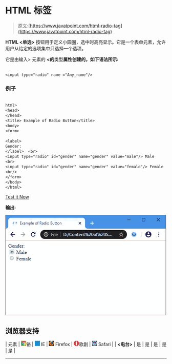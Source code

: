 # HTML <radio>标签</radio>

> 原文:[https://www.javatpoint.com/html-radio-tag](https://www.javatpoint.com/html-radio-tag)

**HTML <单选>** 按钮用于定义小圆圈，选中时高亮显示。它是一个表单元素，允许用户从给定的选项集中只选择一个选项。

它是由输入> 元素的 **<的**类型**属性创建的，如下语法所示:**

```

<input type="radio" name ="Any_name"/>

```

### 例子

```

html>
<head>
</head>
<title> Example of Radio Button</title>
<body>
<form>

<label>
Gender: 
</label>  <br>
<input type="radio" id="gender" name="gender" value="male"/> Male  
<br>
<input type="radio" id="gender" name="gender" value="female"/> Female <br/> 
</form>  
</body>
</html>

```

[Test it Now](https://www.javatpoint.com/oprweb/test.jsp?filename=html-radio-tag)

**输出:**

![html radio tag](img/47e21fbc91309974657c85700eced03b.png)

## 浏览器支持

| 元素 | ![chrome browser](img/4fbdc93dc2016c5049ed108e7318df19.png)铬 | ![ie browser](img/83dd23df1fe8373fd5bf054b2c1dd88b.png) IE | ![firefox browser](img/4f001fff393888a8a807ed29b28145d1.png) Firefox | ![opera browser](img/6cad4a592cc69a052056a0577b4aac65.png)歌剧 | ![safari browser](img/a0f6a9711a92203c5dc5c127fe9c9fca.png) Safari |
| **<电台>** | 是 | 是 | 是 | 是 | 是 |

* * *